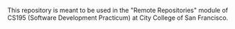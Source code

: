 This repository is meant to be used in the "Remote Repositories" module of CS195 (Software Development Practicum) at City College of San Francisco.
